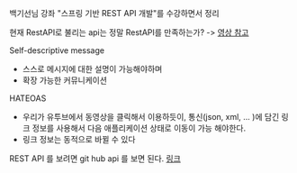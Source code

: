 백기선님 강좌 "스프링 기반 REST API 개발"를 수강하면서 정리



현재 RestAPI로 불리는 api는 정말 RestAPI를 만족하는가? -> [영상 참고](https://youtu.be/RP_f5dMoHFc)



Self-descriptive message

- 스스로 메시지에 대한 설명이 가능해야하며
- 확장 가능한 커뮤니케이션

HATEOAS

- 우리가 유투브에서 동영상을 클릭해서 이용하듯이, 통신(json, xml, ... )에 담긴 링크 정보를 사용해서 다음 애플리케이션 상태로 이동이 가능 해야한다.
- 링크 정보는 동적으로 바뀔 수 있다



REST API 를 보려면 git hub api 를 보면 된다. [링크](https://docs.github.com/en/rest)

